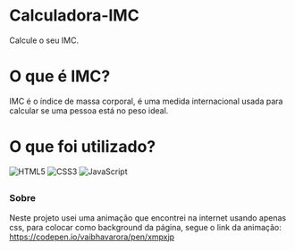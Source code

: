 # Calculadora-IMC
Calcule o seu IMC. 

##
# O que é IMC?
IMC é o índice de massa corporal, é uma medida internacional usada para calcular se uma pessoa está no peso ideal.


##
# O que foi utilizado?
![HTML5](https://img.shields.io/badge/html5%20-%23E34F26.svg?&style=for-the-badge&logo=html5&logoColor=white)
![CSS3](https://img.shields.io/badge/css3%20-%231572B6.svg?&style=for-the-badge&logo=css3&logoColor=white)
![JavaScript](https://img.shields.io/badge/javascript%20-%23323330.svg?&style=for-the-badge&logo=javascript&logoColor=%23F7DF1E)

##
### Sobre
Neste projeto usei uma animação que encontrei na internet usando apenas css, para colocar como background da página, 
segue o link da animação: https://codepen.io/vaibhavarora/pen/xmpxjp
